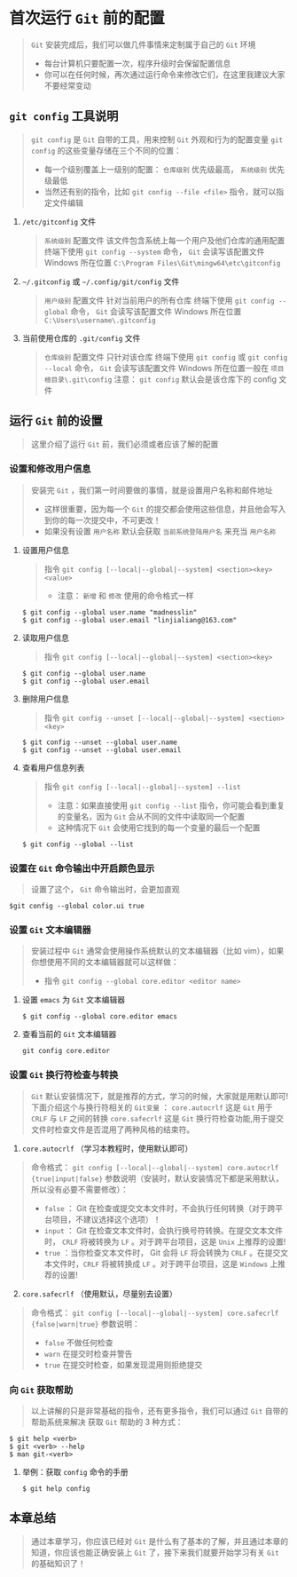 # 首次运行 `Git` 前的配置

> `Git` 安装完成后，我们可以做几件事情来定制属于自己的 `Git` 环境
>
> -   每台计算机只要配置一次，程序升级时会保留配置信息
> -   你可以在任何时候，再次通过运行命令来修改它们，在这里我建议大家不要经常变动

## `git config` 工具说明

> `git config` 是 `Git` 自带的工具，用来控制 `Git` 外观和行为的配置变量
> `git config` 的这些变量存储在三个不同的位置：
>
> -   每一个级别覆盖上一级别的配置： `仓库级别` 优先级最高， `系统级别` 优先级最低
> -   当然还有别的指令，比如 `git config --file <file>` 指令，就可以指定文件编辑

1.  `/etc/gitconfig` 文件

    > `系统级别` 配置文件
    > 该文件包含系统上每一个用户及他们仓库的通用配置
    > 终端下使用 `git config --system` 命令， `Git` 会读写该配置文件
    > Windows 所在位置 `C:\Program Files\Git\mingw64\etc\gitconfig`

2.  `~/.gitconfig` 或 `~/.config/git/config` 文件

    > `用户级别` 配置文件
    > 针对当前用户的所有仓库
    > 终端下使用 `git config --global` 命令， `Git` 会读写该配置文件
    > Windows 所在位置 `C:\Users\username\.gitconfig`

3.  当前使用仓库的 `.git/config` 文件

    > `仓库级别` 配置文件
    > 只针对该仓库
    > 终端下使用 `git config` 或 `git config --local` 命令， `Git` 会读写该配置文件
    > Windows 所在位置一般在 `项目根目录\.git\config`
    > 注意： `git config` 默认会是该仓库下的 config 文件

## 运行 `Git` 前的设置

> 这里介绍了运行 `Git` 前，我们必须或者应该了解的配置

### 设置和修改用户信息

> 安装完 `Git` ，我们第一时间要做的事情，就是设置用户名称和邮件地址
>
> -   这样很重要，因为每一个 `Git` 的提交都会使用这些信息，并且他会写入到你的每一次提交中，不可更改！
> -   如果没有设置 `用户名称` 默认会获取 `当前系统登陆用户名` 来充当 `用户名称`

1.  设置用户信息

    > 指令 `git config [--local|--global|--system] <section><key> <value>`
    >
    > -   注意： `新增` 和 `修改` 使用的命令格式一样

    ```shell
    $ git config --global user.name "madnesslin"
    $ git config --global user.email "linjialiang@163.com"
    ```

2.  读取用户信息

    > 指令 `git config [--local|--global|--system] <section><key>`

    ```shell
    $ git config --global user.name
    $ git config --global user.email
    ```

3.  删除用户信息

    > 指令 `git config --unset [--local|--global|--system] <section><key>`

    ```shell
    $ git config --unset --global user.name
    $ git config --unset --global user.email
    ```

4.  查看用户信息列表

    > 指令 `git config [--local|--global|--system] --list`
    >
    > -   注意：如果直接使用 `git config --list` 指令，你可能会看到重复的变量名，因为 `Git` 会从不同的文件中读取同一个配置
    > -   这种情况下 `Git` 会使用它找到的每一个变量的最后一个配置

    ```shell
    $ git config --global --list
    ```

### 设置在 `Git` 命令输出中开启颜色显示
> 设置了这个， `Git` 命令输出时，会更加直观

```shell
$git config --global color.ui true
```

### 设置 `Git` 文本编辑器

> 安装过程中 `Git` 通常会使用操作系统默认的文本编辑器（比如 vim），如果你想使用不同的文本编辑器就可以这样做：
>
> -   指令 `git config --global core.editor <editor name>`

1.  设置 `emacs` 为 `Git` 文本编辑器

    ```shell
    $ git config --global core.editor emacs
    ```

2.  查看当前的 `Git` 文本编辑器

    ```shell
    git config core.editor
    ```

### 设置 `Git` 换行符检查与转换
> `Git` 默认安装情况下，就是推荐的方式，学习的时候，大家就是用默认即可!下面介绍这个与换行符相关的 `Git变量` ：
> `core.autocrlf` 这是 `Git` 用于 `CRLF` 与 `LF` 之间的转换
> `core.safecrlf` 这是 `Git` 换行符检查功能,用于提交文件时检查文件是否混用了两种风格的结束符。

1. `core.autocrlf` （学习本教程时，使用默认即可）
> 命令格式： `git config [--local|--global|--system] core.autocrlf {true|input|false}`
> 参数说明（安装时，默认安装情况下都是采用默认，所以没有必要不需要修改）：
>
> -   `false` ： Git 在检查或提交文本文件时，不会执行任何转换（对于跨平台项目，不建议选择这个选项）！
> -   `input` ： Git 在检查文本文件时，会执行换号符转换。在提交文本文件时， `CRLF` 将被转换为 `LF` 。对于跨平台项目，这是 `Unix` 上推荐的设置!
> -   `true` ：当你检查文本文件时， Git 会将 `LF` 将会转换为 `CRLF` 。在提交文本文件时，`CRLF` 将被转换成 `LF` 。对于跨平台项目，这是 `Windows` 上推荐的设置!

2. `core.safecrlf` （使用默认，尽量别去设置）
> 命令格式： `git config [--local|--global|--system] core.safecrlf {false|warn|true}`
> 参数说明：
>
> -   `false` 不做任何检查
> -   `warn` 在提交时检查并警告
> -   `true` 在提交时检查，如果发现混用则拒绝提交



### 向 `Git` 获取帮助

> 以上讲解的只是非常基础的指令，还有更多指令，我们可以通过 `Git` 自带的帮助系统来解决
> 获取 `Git` 帮助的 3 种方式：

```shell
$ git help <verb>
$ git <verb> --help
$ man git-<verb>
```

1.  举例：获取 `config` 命令的手册

    ```shell
    $ git help config
    ```

## 本章总结

> 通过本章学习，你应该已经对 `Git` 是什么有了基本的了解，并且通过本章的知道，你应该也能正确安装上 `Git` 了，接下来我们就要开始学习有关 `Git` 的基础知识了！
